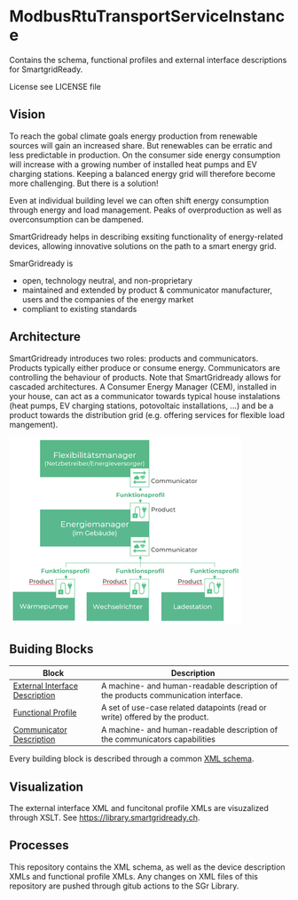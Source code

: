 # ModbusRtuTransportServiceInstance
Contains the schema, functional profiles and external interface descriptions for SmartgridReady.

License see LICENSE file

## Vision
To reach the gobal climate goals energy production from renewable sources will gain an increased share. But
renewables can be erratic and less predictable in production. On the consumer side energy consumption will increase
with a growing number of installed heat pumps and EV charging stations. Keeping a balanced energy grid will therefore
become more challenging. But there is a solution!

Even at individual building level we can often shift energy consumption through energy and load management. Peaks of
overproduction as well as overconsumption can be dampened.

SmartGridready helps in describing exsiting functionality of energy-related devices, allowing innovative solutions on the
path to a smart energy grid.

SmarGridready is
- open, technology neutral, and non-proprietary
- maintained and extended by product & communicator manufacturer, users and the companies of the energy market
- compliant to existing standards

## Architecture
SmartGridready introduces two roles: products and communicators. Products typically either produce or consume energy.
Communicators are controlling the behaviour of products. Note that SmartGridready allows for cascaded architectures. A
Consumer Energy Manager (CEM), installed in your house, can act as a communicator towards typical house instalations
(heat pumps, EV charging stations, potovoltaic installations, ...) and be a product towards the distribution grid (e.g.
offering services for flexible load mangement).

![SmartGridready architecture](doc/architecture.png)

## Buiding Blocks
| Block | Description |
|-------|-------------|
| [External Interface Description](doc/externalInterface.md) | A machine- and human-readable description of the products communication interface. |
| [Functional Profile](doc/functionalProfile.md) | A set of use-case related datapoints (read or write) offered by the product. |
| [Communicator Description](doc/communicator.md) | A machine- and human-readable description of the communicators capabilities |

Every building block is described through a common [XML schema](doc/SGrSchema.md).

## Visualization

The external interface XML and funcitonal profile XMLs are visuzalized through XSLT. 
See https://library.smartgridready.ch.

## Processes
This repository contains the XML schema, as well as the device description XMLs and functional profile XMLs.
Any changes on XML files of this repository are pushed through gitub actions to the SGr Library.
